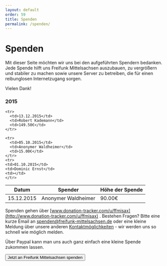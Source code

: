 ```yaml
---
layout: default
order: 59
title: Spenden
permalink: /spenden/
---
```


# Spenden

Mit dieser Seite möchten wir uns bei den aufgeführten Spendern bedanken. Jede Spende hilft uns Freifunk Mittelsachsen
auszubauen, zu vergrößern und stabiler zu machen sowie unsere Server zu betreiben, die für einen reibunglosen
Internetzugang sorgen.  

Vielen Dank!

### 2015

<table class="table">
<thead>
  <tr>
    <th>Datum</th>
    <th>Spender</th>
    <th>Höhe der Spende</th>
  </tr>
  </thead>
  <tbody>
    <tr>
      <td>15.12.2015</td>
      <td>Anonymer Waldheimer</td>
      <td>90.00€</td>
    </tr>

    <tr>
      <td>13.12.2015</td>
      <td>Robert Kademann</td>
      <td>149.50€</td>
    </tr>

    <tr>
      <td>05.10.2015</td>
      <td>Anonymer Waldheimer</td>
      <td>15.00€</td>
    </tr>
    <tr>
	<td>01.10.2015</td>
	<td>Dominic Ernst</td>
	<td></td>
    </tr>

  </tbody>
</table>

Spenden gehen über [www.donation-tracker.com/u/ffmisax](http://www.donation-tracker.com/u/ffmisax) . Bestehen Fragen? Bitte eine kurze Email an [spenden@freifunk-mittelsachsen.de](mailto:spenden@freifunk-mittelsachsen.de) oder eine kleine Meldung über unsere anderen [Kontaktmöglichkeiten](/kontakt) - wir werden uns so schnell wie möglich melden.

Über Paypal kann man uns auch ganz einfach eine kleine Spende zukommen lassen.
<form action="https://www.paypal.com/cgi-bin/webscr" method="post" target="_top">
  <input type="hidden" name="cmd" value="_donations">
  <input type="hidden" name="business" value="david.noelte@gmx.de">
  <input type="hidden" name="lc" value="DE">
  <input type="hidden" name="item_name" value="Freifunk Mittelsachsen">
  <input type="hidden" name="no_note" value="0">
  <input type="hidden" name="currency_code" value="EUR">
  <input type="hidden" name="bn" value="PP-DonationsBF:spenden_button.png:NonHostedGuest">
  <button type="submit" class="btn btn-primary" name="submit" alt="Jetzt einfach, schnell und sicher online bezahlen – mit PayPal.">
    Jetzt an Freifunk Mittelsachsen spenden
    <i class="fa fa-paypal pp"></i>
  </button>
  <img alt="" border="0" src="https://www.paypalobjects.com/de_DE/i/scr/pixel.gif" width="1" height="1">
</form>
